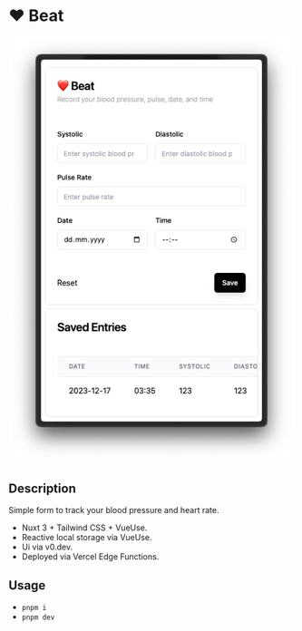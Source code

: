 # ❤️ Beat

![app](./app.png)

## Description

Simple form to track your blood pressure and heart rate.

- Nuxt 3 + Tailwind CSS + VueUse.
- Reactive local storage via VueUse.
- Ui via v0.dev.
- Deployed via Vercel Edge Functions.

## Usage

- `pnpm i`
- `pnpm dev`
